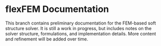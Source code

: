 # flexFEM Documentation

This branch contains preliminary documentation for the FEM-based soft structure solver.
It is still a work in progress, but includes notes on the solver structure, formulations, and implementation details.
More content and refinement will be added over time.
